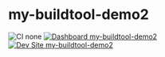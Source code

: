 # my-buildtool-demo2

![CI none](https://img.shields.io/badge/ci-none-orange.svg)
[![Dashboard my-buildtool-demo2](https://img.shields.io/badge/dashboard-my_buildtool_demo2-yellow.svg)](https://dashboard.pantheon.io/sites/c94cce2a-c40f-42ac-a085-fc49add04f5b#dev/code)
[![Dev Site my-buildtool-demo2](https://img.shields.io/badge/site-my_buildtool_demo2-blue.svg)](http://dev-my-buildtool-demo2.pantheonsite.io/)